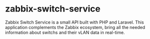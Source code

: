 # zabbix-switch-service
Zabbix Switch Service is a small API built with PHP and Laravel. This application complements the Zabbix ecosystem, bring all the needed information about switchs and their vLAN data in real-time.
